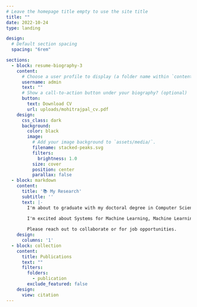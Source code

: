 ```yaml
---
# Leave the homepage title empty to use the site title
title: ""
date: 2022-10-24
type: landing

design:
  # Default section spacing
  spacing: "6rem"

sections:
  - block: resume-biography-3
    content:
      # Choose a user profile to display (a folder name within `content/authors/`)
      username: admin
      text: ""
      # Show a call-to-action button under your biography? (optional)
      button:
        text: Download CV
        url: uploads/mohitrajpal_cv.pdf
    design:
      css_class: dark
      background:
        color: black
        image:
          # Add your image background to `assets/media/`.
          filename: stacked-peaks.svg
          filters:
            brightness: 1.0
          size: cover
          position: center
          parallax: false
  - block: markdown
    content:
      title: '📚 My Research'
      subtitle: ''
      text: |-
        I'm about to graduate with my doctoral degree in Computer Science. During my studies I focused on scaling up decision-making under uncertainty. In my past life, I was a Software Engineer.

        I'm excited about Systems for Machine Learning, Machine Learning Systems, Bayesian Optimization, and Gaussian Processes.
        
        Please reach out to collaborate or for job opportunities.
    design:
      columns: '1'
  - block: collection
    content:
      title: Publications
      text: ""
      filters:
        folders:
          - publication
        exclude_featured: false
    design:
      view: citation
---
```

